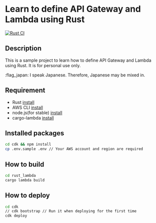 # Learn to define API Gateway and Lambda using Rust
[![Rust CI](https://github.com/yoshitaka-motomura/learn-aws-rust/actions/workflows/rust_ci.yml/badge.svg?event=workflow_run)](https://github.com/yoshitaka-motomura/learn-aws-rust/actions/workflows/rust_ci.yml)

## Description

This is a sample project to learn how to define API Gateway and Lambda using Rust.
It is for personal use only.

:flag_japan: I speak Japanese. Therefore, Japanese may be mixed in.

## Requirement
- Rust [install](https://www.rust-lang.org/tools/install)
- AWS CLI [install](https://docs.aws.amazon.com/cli/latest/userguide/uninstall.html)
- node.js(for stable) [install](https://nodejs.org/en/download/)
- cargo-lambda [install](https://www.cargo-lambda.info/guide/getting-started.html)

## Installed packages

```bash
cd cdk && npm install 
cp .env.sample .env // Your AWS account and region are required
```

## How to build

```bash
cd rust_lambda 
cargo lambda build
```

## How to deploy

```bash
cd cdk
// cdk bootstrap // Run it when deploying for the first time
cdk deploy
```
